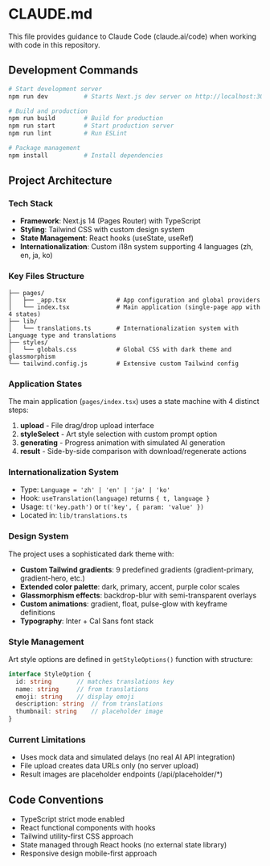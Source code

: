 # CLAUDE.md

This file provides guidance to Claude Code (claude.ai/code) when working with code in this repository.

## Development Commands

```bash
# Start development server
npm run dev          # Starts Next.js dev server on http://localhost:3000

# Build and production
npm run build        # Build for production
npm run start        # Start production server
npm run lint         # Run ESLint

# Package management
npm install          # Install dependencies
```

## Project Architecture

### Tech Stack
- **Framework**: Next.js 14 (Pages Router) with TypeScript
- **Styling**: Tailwind CSS with custom design system
- **State Management**: React hooks (useState, useRef)
- **Internationalization**: Custom i18n system supporting 4 languages (zh, en, ja, ko)

### Key Files Structure
```
├── pages/
│   ├── _app.tsx              # App configuration and global providers
│   └── index.tsx             # Main application (single-page app with 4 states)
├── lib/
│   └── translations.ts       # Internationalization system with Language type and translations
├── styles/
│   └── globals.css           # Global CSS with dark theme and glassmorphism
└── tailwind.config.js        # Extensive custom Tailwind config
```

### Application States
The main application (`pages/index.tsx`) uses a state machine with 4 distinct steps:
1. **upload** - File drag/drop upload interface
2. **styleSelect** - Art style selection with custom prompt option
3. **generating** - Progress animation with simulated AI generation
4. **result** - Side-by-side comparison with download/regenerate actions

### Internationalization System
- Type: `Language = 'zh' | 'en' | 'ja' | 'ko'`
- Hook: `useTranslation(language)` returns `{ t, language }`
- Usage: `t('key.path')` or `t('key', { param: 'value' })`
- Located in: `lib/translations.ts`

### Design System
The project uses a sophisticated dark theme with:
- **Custom Tailwind gradients**: 9 predefined gradients (gradient-primary, gradient-hero, etc.)
- **Extended color palette**: dark, primary, accent, purple color scales
- **Glassmorphism effects**: backdrop-blur with semi-transparent overlays
- **Custom animations**: gradient, float, pulse-glow with keyframe definitions
- **Typography**: Inter + Cal Sans font stack

### Style Management
Art style options are defined in `getStyleOptions()` function with structure:
```typescript
interface StyleOption {
  id: string       // matches translations key
  name: string     // from translations
  emoji: string    // display emoji
  description: string  // from translations
  thumbnail: string    // placeholder image
}
```

### Current Limitations
- Uses mock data and simulated delays (no real AI API integration)
- File upload creates data URLs only (no server upload)
- Result images are placeholder endpoints (/api/placeholder/*)

## Code Conventions
- TypeScript strict mode enabled
- React functional components with hooks
- Tailwind utility-first CSS approach
- State managed through React hooks (no external state library)
- Responsive design mobile-first approach